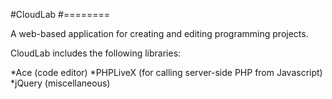 #CloudLab
#========

A web-based application for creating and editing programming projects.

CloudLab includes the following libraries:

*Ace (code editor)
*PHPLiveX (for calling server-side PHP from Javascript)
*jQuery (miscellaneous)

